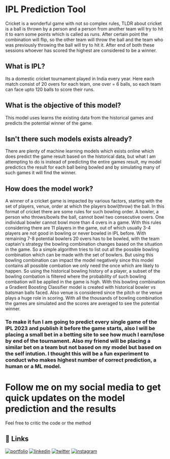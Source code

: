 
# IPL Prediction Tool

Cricket is a wonderful game with not so complex rules, TLDR about cricket is a ball is thrown by a person and a person from another team will try to hit it to earn some points which is called as runs. After certain point the combination will flip, so the other team will throw the ball and the team who was previously throwing the ball will try to hit it. After end of both these sessions whoever has scored the highest are considered to be a winner. 

## What is IPL?
Its a domestic cricket tournament played in India every year. Here each match consist of 20 overs for each team, one over = 6 balls, so each team can face upto 120 balls to score their runs.

## What is the objective of this model?

This model uses learns the existing data from the historical games and predicts the potential winner of the game. 

## Isn't there such models exists already?
There are plenty of machine learning models which exists online which does predict the game result based on the historical data, but what I am attempting to do is instead of predicting the entire games result, my model predictics the result for each ball being bowled and by simulating many of such games it will find the winner. 

## How does the model work?

A winner of a cricket game is impacted by various factors, starting with the set of players, venue, order at which the players bowl(throw) the ball. In this format of cricket there are some rules for such bowling order. A bowler, a person who throws/bowls the ball, cannot bowl two consecutive overs. One individual bowler cannot bowl more than 4 overs in a game. 
With this rules considering there are 11 players in the game, out of which usually 3-4 players are not good in bowling or never bowled in IPL before. With remaining 7-8 potential bowlers 20 overs has to be bowled, with the team captain's strategy the bowling combination changes based on the situation in the game. So a simple algorithm tries to list out all the possible bowling combination which can be made with the set of bowlers. But using this bowling combination can impact the model negatively since this model contains all possible combation we only need the once which are likely to happen. So using the historical bowling history of a player, a subset of the bowling combation is filtered where the probability of such bowling combation will be applied in the game is high. With this bowling combination a Gradient Boosting Classifier model is created with historical bowler vs batsman balls faced. Also venue is considered since the pitch or the venue plays a huge role in scoring. With all the thousands of bowling combination the games are simulated and the scores are averaged to see the potential winner. 

### To make it fun I am going to predict every single game of the IPL 2023 and publish it before the game starts, also I will be placing a small bet in a betting site to see how much I earn/lose by end of the tournament. Also my friend will be placing a similar bet on a team but not based on my model but based on the self intution. I thought this will be a fun experiment to conduct who makes highest number of correct prediction, a human or a ML model. 

# Follow me on my social media to get quick updates on the model prediction and the results
Feel free to critic the code or the method
## 🔗 Links
[![portfolio](https://img.shields.io/badge/my_portfolio-000?style=for-the-badge&logo=ko-fi&logoColor=white)](https://vishnu-the-analyst.github.io/portfolio/index.html)
[![linkedin](https://img.shields.io/badge/linkedin-0A66C2?style=for-the-badge&logo=linkedin&logoColor=white)](https://www.linkedin.com/in/vishnu-eswaran/)
[![twitter](https://img.shields.io/badge/twitter-1DA1F2?style=for-the-badge&logo=twitter&logoColor=white)](https://twitter.com/vishnu_k_k)
[![instagram](https://img.shields.io/badge/instagram-405DE6?style=for-the-badge&logo=instagram&logoColor=white)](https://www.instagram.com/vishnukumar_kandasamy/)

